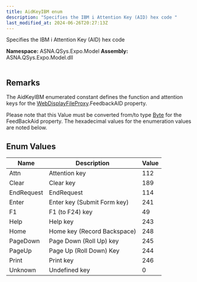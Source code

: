 ```yaml
---
title: AidKeyIBM enum
description: "Specifies the IBM i Attention Key (AID) hex code "
last_modified_at: 2024-06-26T20:27:13Z
---
```


Specifies the IBM i Attention Key (AID) hex code

**Namespace:** ASNA.QSys.Expo.Model
**Assembly:** ASNA.QSys.Expo.Model.dll
<br>
<br>

## Remarks

The AidKeyIBM enumerated constant defines the function and attention keys for the [WebDisplayFileProxy](/reference/expo/qsys-expo-model/web-display-file-proxy.html).FeedbackAID property. 

Please note that this Value must be converted from/to type [Byte](https://docs.microsoft.com/en-us/dotnet/api/system.byte) for the FeedBackAid property. The hexadecimal values for the enumeration values are noted below.


## Enum Values

| Name | Description | Value
| --- | --- | --- 
| Attn | Attention key | 112 |
| Clear | Clear key | 189 |
| EndRequest | EndRequest | 114 |
| Enter | Enter key (Submit Form key) | 241 |
| F1 | F1 (to F24) key | 49 |
| Help | Help key | 243 |
| Home | Home key (Record Backspace) | 248 |
| PageDown | Page Down (Roll Up) key | 245 |
| PageUp | Page Up (Roll Down) Key | 244 |
| Print | Print key | 246 |
| Unknown | Undefined key | 0 |
